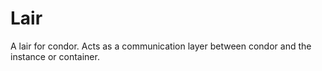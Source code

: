 # Lair
A lair for condor. Acts as a communication layer between condor and the instance or container.
